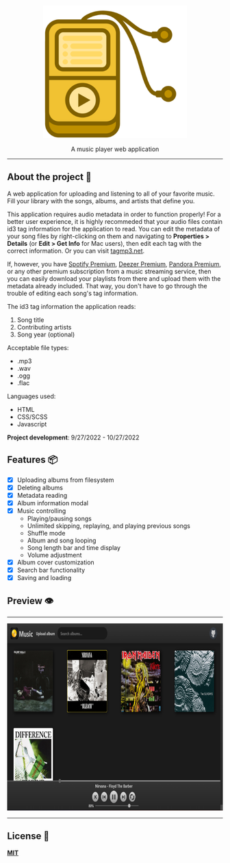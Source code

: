 <p align="center">
  <img src="https://github.com/KennethOnuorah/Javascript-Music/blob/main/readme_app_logo.png" width="336" height="309">
</p>

<p align="center">
  A music player web application
</p>

------

## About the project 🔎

A web application for uploading and listening to all of your favorite music. Fill your library with the songs, albums, and artists that define you.

This application requires audio metadata in order to function properly! For a better user experience, it is highly recommeded that your audio files contain id3 tag information for the application to read. You can edit the metadata of your song files by right-clicking on them and navigating to **Properties > Details** (or **Edit > Get Info** for Mac users), then edit each tag with the correct information. Or you can visit [tagmp3.net](https://tagmp3.net/).

If, however, you have [Spotify Premium](https://www.spotify.com/us/premium/), [Deezer Premium](https://www.deezer.com/us/offers/premium), [Pandora Premium](https://www.pandora.com/upgrade/premium), or any other premium subscription from a music streaming service, then you can easily download your playlists from there and upload them with the metadata already included. That way, you don't have to go through the trouble of editing each song's tag information.

The id3 tag information the application reads:
1. Song title
2. Contributing artists
3. Song year (optional)

Acceptable file types:
* .mp3
* .wav
* .ogg
* .flac

Languages used:
* HTML
* CSS/SCSS
* Javascript

**Project development**: 9/27/2022 - 10/27/2022

## Features 📦️
- [x] Uploading albums from filesystem
- [x] Deleting albums
- [x] Metadata reading
- [x] Album information modal
- [x] Music controlling
  * Playing/pausing songs
  * Unlimited skipping, replaying, and playing previous songs
  * Shuffle mode
  * Album and song looping
  * Song length bar and time display
  * Volume adjustment
- [x] Album cover customization
- [x] Search bar functionality
- [x] Saving and loading

## Preview 👁️
------
<p align="center">
  <a href="https://kennethonuorah.github.io/Javascript-Music/src/index.html">
    <img src="https://github.com/KennethOnuorah/Javascript-Music/blob/main/app_screenshot.png" width="781" height="436">
  </a>
</p>

------
## License 📜
[**MIT**](https://github.com/KennethOnuorah/Javascript-Music/blob/main/LICENSE)
